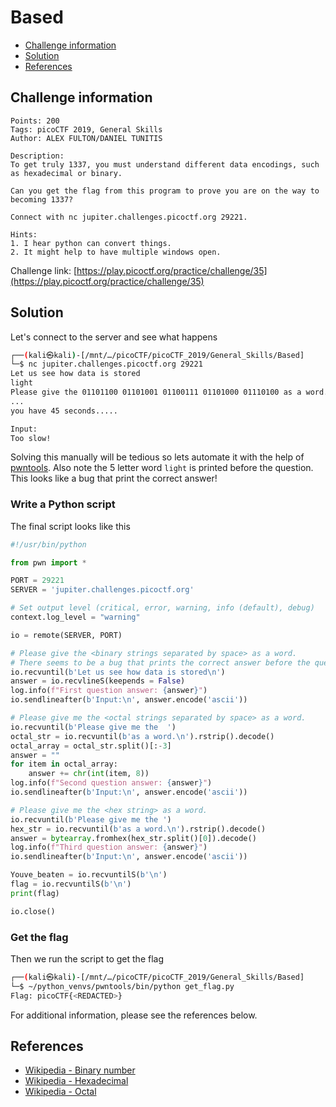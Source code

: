 # Based

- [Challenge information](#challenge-information)
- [Solution](#solution)
- [References](#references)

## Challenge information
```
Points: 200
Tags: picoCTF 2019, General Skills
Author: ALEX FULTON/DANIEL TUNITIS
 
Description:
To get truly 1337, you must understand different data encodings, such as hexadecimal or binary. 

Can you get the flag from this program to prove you are on the way to becoming 1337? 

Connect with nc jupiter.challenges.picoctf.org 29221.

Hints:
1. I hear python can convert things.
2. It might help to have multiple windows open.
```
Challenge link: [https://play.picoctf.org/practice/challenge/35](https://play.picoctf.org/practice/challenge/35)

## Solution

Let's connect to the server and see what happens
```bash
┌──(kali㉿kali)-[/mnt/…/picoCTF/picoCTF_2019/General_Skills/Based]
└─$ nc jupiter.challenges.picoctf.org 29221
Let us see how data is stored
light
Please give the 01101100 01101001 01100111 01101000 01110100 as a word.
...
you have 45 seconds.....

Input:
Too slow!
```

Solving this manually will be tedious so lets automate it with the help of [pwntools](https://docs.pwntools.com/en/stable/index.html).
Also note the 5 letter word `light` is printed before the question. This looks like a bug that print the correct answer!

### Write a Python script

The final script looks like this
```python
#!/usr/bin/python

from pwn import *

PORT = 29221
SERVER = 'jupiter.challenges.picoctf.org'

# Set output level (critical, error, warning, info (default), debug)
context.log_level = "warning"

io = remote(SERVER, PORT)

# Please give the <binary strings separated by space> as a word.
# There seems to be a bug that prints the correct answer before the question!
io.recvuntil(b'Let us see how data is stored\n')
answer = io.recvlineS(keepends = False)
log.info(f"First question answer: {answer}")
io.sendlineafter(b'Input:\n', answer.encode('ascii'))   

# Please give me the <octal strings separated by space> as a word.
io.recvuntil(b'Please give me the  ')
octal_str = io.recvuntil(b'as a word.\n').rstrip().decode()
octal_array = octal_str.split()[:-3]
answer = ""
for item in octal_array:
    answer += chr(int(item, 8))
log.info(f"Second question answer: {answer}")
io.sendlineafter(b'Input:\n', answer.encode('ascii'))

# Please give me the <hex string> as a word.
io.recvuntil(b'Please give me the ')
hex_str = io.recvuntil(b'as a word.\n').rstrip().decode()
answer = bytearray.fromhex(hex_str.split()[0]).decode()
log.info(f"Third question answer: {answer}")
io.sendlineafter(b'Input:\n', answer.encode('ascii'))

Youve_beaten = io.recvuntilS(b'\n')
flag = io.recvuntilS(b'\n')
print(flag)

io.close()
```

### Get the flag

Then we run the script to get the flag
```bash
┌──(kali㉿kali)-[/mnt/…/picoCTF/picoCTF_2019/General_Skills/Based]
└─$ ~/python_venvs/pwntools/bin/python get_flag.py
Flag: picoCTF{<REDACTED>}
```

For additional information, please see the references below.

## References

- [Wikipedia - Binary number](https://en.wikipedia.org/wiki/Binary_numbers)
- [Wikipedia - Hexadecimal](https://en.wikipedia.org/wiki/Hexadecimal)
- [Wikipedia - Octal](https://en.wikipedia.org/wiki/Octal)
